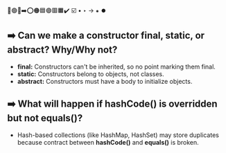 🔵🟢🔴➡️⭕🟠🟦🟣🟥🟧✔️ ☑️ • ‣ → ⁕ ⏺️

## ➡️ Can we make a constructor final, static, or abstract? Why/Why not?

- **final:** Constructors can't be inherited, so no point marking them final.
- **static:** Constructors belong to objects, not classes.
- **abstract:** Constructors must have a body to initialize objects.

## ➡️ What will happen if hashCode() is overridden but not equals()?

- Hash-based collections (like HashMap, HashSet) may store duplicates because contract between **hashCode()** and **equals()** is broken.

